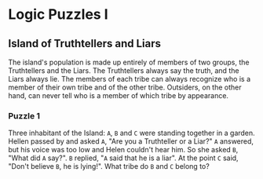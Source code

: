 # Logic Puzzles I

## Island of Truthtellers and Liars

The island's population is made up entirely of members of two groups, the Truthtellers and the Liars. The Truthtellers always say the truth, and the Liars always lie. The members of each tribe can always recognize who is a member of their own tribe and of the other tribe. Outsiders, on the other hand, can never tell who is a member of which tribe by appearance.

### Puzzle 1

Three inhabitant of the Island: `A`, `B` and `C` were standing together in a garden. Hellen passed by and asked `A`, "Are you a Truthteller or a Liar?" `A` answered, but his voice was too low and Helen couldn't hear him. So she asked `B`, "What did `A` say?". `B` replied, "`A` said that he is a liar". At the point `C` said, "Don't believe `B`, he is lying!". What tribe do `B` and `C` belong to?